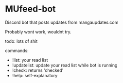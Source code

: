 # MUfeed-bot
Discord bot that posts updates from mangaupdates.com

Probably wont work, wouldnt try.

todo: lots of shit

commands:
* !list: your read list
* !updatelist: update your read list while bot is running
* !check: returns 'checked'
* !help: self-explanatory
